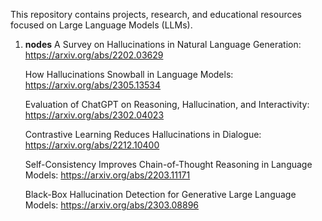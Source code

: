 This repository contains projects, research, and educational resources focused on Large Language Models (LLMs).

1. **nodes**
   A Survey on Hallucinations in Natural Language Generation: https://arxiv.org/abs/2202.03629

   How Hallucinations Snowball in Language Models: https://arxiv.org/abs/2305.13534

   Evaluation of ChatGPT on Reasoning, Hallucination, and Interactivity: https://arxiv.org/abs/2302.04023

   Contrastive Learning Reduces Hallucinations in Dialogue: https://arxiv.org/abs/2212.10400

   Self-Consistency Improves Chain-of-Thought Reasoning in Language Models: https://arxiv.org/abs/2203.11171

   Black-Box Hallucination Detection for Generative Large Language Models: https://arxiv.org/abs/2303.08896